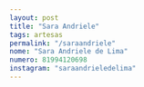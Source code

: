 ```yaml
---
layout: post
title: "Sara Andriele"
tags: artesas
permalink: "/saraandriele"
nome: "Sara Andriele de Lima"
numero: 81994120698
instagram: "saraandrieledelima"
---
```



  
